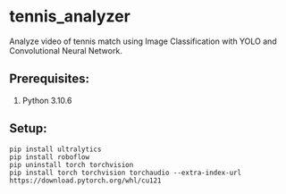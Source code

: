 # tennis_analyzer
Analyze video of tennis match using Image Classification with YOLO and Convolutional Neural Network.

## Prerequisites:
1. Python 3.10.6

## Setup:

```
pip install ultralytics
pip install roboflow
pip uninstall torch torchvision
pip install torch torchvision torchaudio --extra-index-url https://download.pytorch.org/whl/cu121
